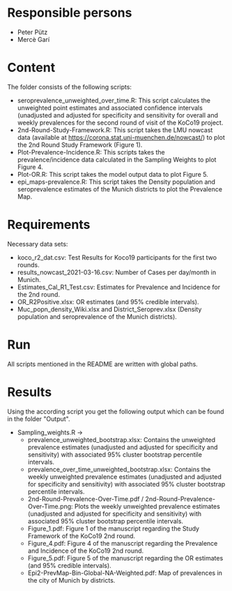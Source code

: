 # Responsible persons

* Peter Pütz
* Mercè Garí


# Content

The folder consists of the following scripts:

* seroprevalence_unweighted_over_time.R: This script calculates the unweighted point estimates and associated confidence intervals (unadjusted and adjusted for specificity and sensitivity for overall and weekly prevalences for the second round of visit of the KoCo19 project.
* 2nd-Round-Study-Framework.R: This script takes the LMU nowcast data (available at https://corona.stat.uni-muenchen.de/nowcast/) to plot the 2nd Round Study Framework (Figure 1).
* Plot-Prevalence-Incidence.R: This scripts takes the prevalence/incidence data calculated in the Sampling Weights to plot Figure 4.
* Plot-OR.R: This script takes the model output data to plot Figure 5.
* epi_maps-prevalence.R: This script takes the Density population and seroprevalence estimates of the Munich districts to plot the Prevalence Map.


# Requirements

Necessary data sets: 

* koco_r2_dat.csv: Test Results for Koco19 participants for the first two rounds.
* results_nowcast_2021-03-16.csv: Number of Cases per day/month in Munich.
* Estimates_Cal_R1_Test.csv: Estimates for Prevalence and Incidence for the 2nd round.
* OR_R2Positive.xlsx: OR estimates (and 95% credible intervals).
* Muc_popn_density_Wiki.xlsx and District_Seroprev.xlsx (Density population and seroprevalence of the Munich districts).


# Run

All scripts mentioned in the README are written with global paths.


# Results
Using the according script you get the following output which can be found in the folder "Output".

* Sampling_weights.R -> 
  - prevalence_unweighted_bootstrap.xlsx: Contains the unweighted prevalence estimates (unadjusted and adjusted for   specificity and sensitivity) with associated 95% cluster bootstrap percentile intervals.
  - prevalence_over_time_unweighted_bootstrap.xlsx: Contains the weekly unweighted prevalence estimates (unadjusted and adjusted for specificity and sensitivity) with associated 95% cluster bootstrap percentile intervals.
  - 2nd-Round-Prevalence-Over-Time.pdf / 2nd-Round-Prevalence-Over-Time.png: Plots the weekly unweighted prevalence estimates (unadjusted and adjusted for specificity and sensitivity) with associated 95% cluster bootstrap percentile intervals.
  - Figure_1.pdf: Figure 1 of the manuscript regarding the Study Framework of the KoCo19 2nd round.
  - Figure_4.pdf: Figure 4 of the manuscript regarding the Prevalence and Incidence of the KoCo19 2nd round.
  - Figure_5.pdf: Figure 5 of the manuscript regarding the OR estimates (and 95% credible intervals).
  - Epi2-PrevMap-Bin-Global-NA-Weighted.pdf: Map of prevalences in the city of Munich by districts.
  
